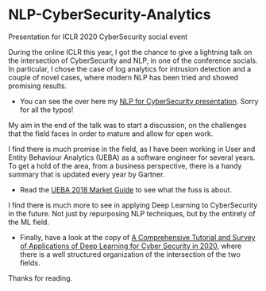 # NLP-CyberSecurity-Analytics
Presentation for ICLR 2020 CyberSecurity social event

During the online ICLR this year, I got the chance to give a lightning talk on the intersection of CyberSecurity and NLP, in one of the conference socials. In particular, I chose the case of log analytics for intrusion detection and a couple of novel cases, where modern NLP has been tried and showed promising results.

- You can see the over here my [NLP for CyberSecurity presentation](./ICLR_Cybersecurity_NLP.pdf). Sorry for all the typos!

My aim in the end of the talk was to start a discussion, on the challenges that the field faces in order to mature and allow for open work. 

I find there is much promise in the field, as I have been working in User and Entity Behaviour Analytics (UEBA) as a software engineer for several years. To get a hold of the area, from a business perspective, there is a handy summary that is updated every year by Gartner. 

- Read the [UEBA 2018 Market Guide](./gartner-market-guide-for-ueba-2018-analyst-report.pdf) to see what the fuss is about.

I find there is much more to see in applying Deep Learning to CyberSecurity in the future. Not just by repurposing NLP techniques, but by the entirety of the ML field.

- Finally, have a look at the copy of [A Comprehensive Tutorial and Survey of Applications of Deep Learning for Cyber Security in 2020](./IEEE_DL_Survey_exact.pdf), where there is a well structured organization of the intersection of the two fields.

Thanks for reading.
